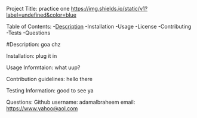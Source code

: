  Project Title: practice one
  https://img.shields.io/static/v1?label=undefined&color=blue
  
  Table of Contents:
  -[Description](#Description)
  -Installation
  -Usage
  -License
  -Contributing
  -Tests
  -Questions

  #Description: goa chz

  Installation: plug it in

  Usage Informtaion: what uup?

  Contribution guidelines: hello there

  Testing Information: good to see ya

  Questions:
  Github username: adamalbraheem
  email: https://www.yahoo@aol.com

